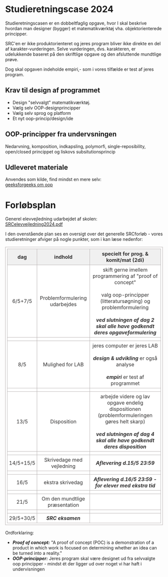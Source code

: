 # Studieretningscase 2024

Studieretningscasen er en dobbeltfaglig opgave, hvor I skal beskrive hvordan man designer (bygger) et matematikværktøj vha. objektorienterede principper.  

SRC'en er ikke produktorienteret og jeres program bliver ikke direkte en del af karakter-vurderingen.
Selve vurderingen, dvs. karakteren, er udelukkende baseret på den skriftlige opgave og den afsluttende mundtlige prøve.  

Dog skal opgaven indeholde empiri,- som i vores tilfælde er test af jeres program.      


## Krav til design af programmet

- Design "selvvalgt" matematikværktøj.     
- Vælg selv OOP-designprincipper
- Vælg selv sprog og platform 
- Et nyt oop-princip/design/ide

## OOP-principper fra undervsningen
Nedarvning, komposition, indkapsling, polymorfi, single-reposibility, open/closed princippet og liskovs subsitutionsprincip

## Udleveret materiale

Anvendes som kilde, find mindst en mere selv:   
[geeksforgeeks om oop](https://www.geeksforgeeks.org/best-practices-of-object-oriented-programming-oop/)

# Forløbsplan

Generel elevvejledning udarbejdet af skolen:   
[SRCelevvejledning2024.pdf](SRCelevvejledning2024.pdf)

I den ovenstående plan ses en oversigt over det generelle SRCforløb - vores studieretninger afviger på nogle punkter, som i kan læse nedenfor:

<html>
<head>
	<style>
		table {
			border:1px solid #b3adad;
			border-collapse:collapse;
			padding:5px;
		}
		table th {
			border:1px solid #b3adad;
			padding:5px;
			background: #f0f0f0;
			color: #313030;
		}
		table td {
			border:1px solid #b3adad;
			text-align:center;
			padding:5px;
			background: #ffffff;
			color: #313030;
		}
	</style>
</head>
</html>

| dag       | indhold                                | specielt for prog. & komit/mat (2di)                                          |
|-----------|----------------------------------------|-------------------------------------------------------------------------------|
| 6/5+7/5   | Problemformulering udarbejdes          | skift gerne imellem programmering af "proof of concept" <br><br> valg oop-principper (litteratursøgning) og  problemformulering <br><br> ***ved slutningen af dag 2 skal alle have godkendt deres opgaveformulering*** |
|           |                                        |                                                                               |
| 8/5       | Mulighed for LAB                       | jeres computer er jeres LAB <br><br> ***design & udvikling*** er også analyse <br><br> ***empiri*** er test af programmet |
|           |                                        |                                                                               |
| 13/5      | Disposition                            | arbejde videre og lav opgave endelig dispositionen (problemformuleringen gøres helt skarp) <br><br> ***ved slutningen af dag 4 skal alle have godkendt deres disposition*** |
|           |                                        |                                                                               |
| 14/5+15/5 | Skrivedage med vejledning              | ***Aflevering d.15/5 23:59***                                                 |
|           |                                        |                                                                               |
| 16/5      | ekstra skrivedag                       | ***Aflevering d.16/5 23:59 - for elever med ekstra tid***                     |
|           |                                        |                                                                               |
| 21/5      | Om den mundtlige præsentation          |                                                                               |
|           |                                        |                                                                               |
| 29/5+30/5 | ***SRC eksamen***                      |                                                                               | 


Ordforklaring:
- ***Proof of concept:*** "A proof of concept (POC) is a demonstration of a product in which work is focused on determining whether an idea can be turned into a reality."
- ***OOP-principper:*** Jeres program skal være designet ud fra selvvalgte oop principper - mindst ét der ligger ud over noget vi har haft i undervisningen 

